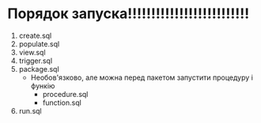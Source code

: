 # Порядок запуска!!!!!!!!!!!!!!!!!!!!!!!!!!

1. create.sql
2. populate.sql
3. view.sql
4. trigger.sql
5. package.sql
   - Необов'язково, але можна перед пакетом запустити процедуру і функію
     - procedure.sql
     - function.sql
6. run.sql
